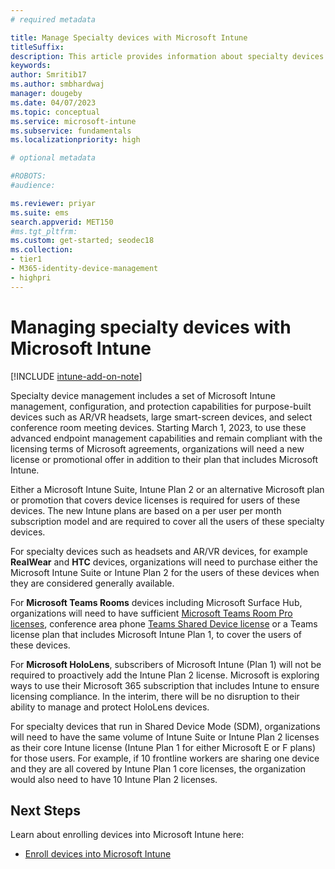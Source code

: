 ```yaml
---
# required metadata

title: Manage Specialty devices with Microsoft Intune
titleSuffix: 
description: This article provides information about specialty devices and how can you manage them with Microsoft Intune
keywords:
author: Smritib17
ms.author: smbhardwaj
manager: dougeby
ms.date: 04/07/2023
ms.topic: conceptual
ms.service: microsoft-intune
ms.subservice: fundamentals
ms.localizationpriority: high

# optional metadata

#ROBOTS:
#audience:

ms.reviewer: priyar
ms.suite: ems
search.appverid: MET150
#ms.tgt_pltfrm:
ms.custom: get-started; seodec18
ms.collection:
- tier1
- M365-identity-device-management
- highpri
---
```


# Managing specialty devices with Microsoft Intune

[!INCLUDE [intune-add-on-note](../includes/intune-add-on-note.md)]

Specialty device management includes a set of Microsoft Intune management, configuration, and protection capabilities for purpose-built devices such as AR/VR headsets, large smart-screen devices, and select conference room meeting devices. Starting March 1, 2023, to use these advanced endpoint management capabilities and remain compliant with the licensing terms of Microsoft agreements, organizations will need a new license or promotional offer in addition to their plan that includes Microsoft Intune.

Either a Microsoft Intune Suite, Intune Plan 2 or an alternative Microsoft plan or promotion that covers device licenses is required for users of these devices. The new Intune plans are based on a per user per month subscription model and are required to cover all the users of these specialty devices.

For specialty devices such as headsets and AR/VR devices, for example **RealWear** and **HTC** devices, organizations will need to purchase either the Microsoft Intune Suite or Intune Plan 2 for the users of these devices when they are considered generally available.

For **Microsoft Teams Rooms** devices including Microsoft Surface Hub, organizations will need to have sufficient [Microsoft Teams Room Pro licenses]( /microsoftteams/rooms/rooms-licensing), conference area phone [Teams Shared Device license]( /microsoftteams/set-up-common-area-phones) or a Teams license plan that includes Microsoft Intune Plan 1, to cover the users of these devices.  

For **Microsoft HoloLens**, subscribers of Microsoft Intune (Plan 1) will not be required to proactively add the Intune Plan 2 license. Microsoft is exploring ways to use their Microsoft 365 subscription that includes Intune to ensure licensing compliance. In the interim, there will be no disruption to their ability to manage and protect HoloLens devices.

For specialty devices that run in Shared Device Mode (SDM), organizations will need to have the same volume of Intune Suite or Intune Plan 2 licenses as their core Intune license (Intune Plan 1 for either Microsoft E or F plans) for those users. For example, if 10 frontline workers are sharing one device and they are all covered by Intune Plan 1 core licenses, the organization would also need to have 10 Intune Plan 2 licenses.

## Next Steps

Learn about enrolling devices into Microsoft Intune here:

- [Enroll devices into Microsoft Intune](../enrollment/device-enrollment.md)